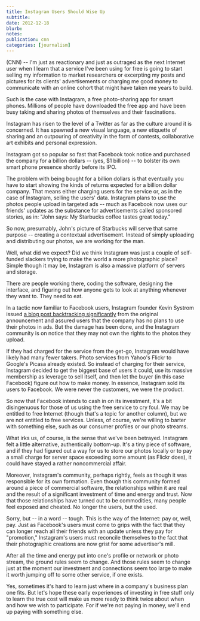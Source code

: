 ```yaml
---
title: Instagram Users Should Wise Up
subtitle: 
date: 2012-12-18
blurb: 
notes: 
publication: cnn
categories: [journalism]
---
```


(CNN) -- I'm just as reactionary and just as outraged as the next Internet user when I learn that a service I've been using for free is going to start selling my information to market researchers or excerpting my posts and pictures for its clients' advertisements or charging me good money to communicate with an online cohort that might have taken me years to build.

Such is the case with Instagram, a free photo-sharing app for smart phones. Millions of people have downloaded the free app and have been busy taking and sharing photos of themselves and their fascinations.

Instagram has risen to the level of a Twitter as far as the culture around it is concerned. It has spawned a new visual language, a new etiquette of sharing and an outpouring of creativity in the form of contests, collaborative art exhibits and personal expression.

Instagram got so popular so fast that Facebook took notice and purchased the company for a billion dollars -- (yes, $1 billion) -- to bolster its own smart phone presence shortly before its IPO.

The problem with being bought for a billion dollars is that eventually you have to start showing the kinds of returns expected for a billion dollar company. That means either charging users for the service or, as in the case of Instagram, selling the users' data. Instagram plans to use the photos people upload in targeted ads -- much as Facebook now uses our friends' updates as the substance for advertisements called sponsored stories, as in: "John says: My Starbucks coffee tastes great today."

So now, presumably, John's picture of Starbucks will serve that same purpose -- creating a contextual advertisement. Instead of simply uploading and distributing our photos, we are working for the man.

  

Well, what did we expect? Did we think Instagram was just a couple of self-funded slackers trying to make the world a more photographic place? Simple though it may be, Instagram is also a massive platform of servers and storage.

There are people working there, coding the software, designing the interface, and figuring out how anyone gets to look at anything whenever they want to. They need to eat.

In a tactic now familiar to Facebook users, Instagram founder Kevin Systrom issued [a blog post backtracking significantly](http://www.cnn.com/2012/12/18/tech/social-media/instagram-terms-users/index.html) from the original announcement and assured users that the company has no plans to use their photos in ads. But the damage has been done, and the Instagram community is on notice that they may not own the rights to the photos they upload.

If they had charged for the service from the get-go, Instagram would have likely had many fewer takers. Photo services from Yahoo's Flickr to Google's Picasa already existed. So instead of charging for their service, Instagram decided to get the biggest base of users it could, use its massive membership as leverage to sell itself, and then let the buyer (in this case Facebook) figure out how to make money. In essence, Instagram sold its users to Facebook. We were never the customers, we were the product.

So now that Facebook intends to cash in on its investment, it's a bit disingenuous for those of us using the free service to cry foul. We may be entitled to free Internet (though that's a topic for another column), but we are not entitled to free services. Unless, of course, we're willing to barter with something else, such as our consumer profiles or our photo streams.

What irks us, of course, is the sense that we've been betrayed. Instagram felt a little alternative, authentically bottom-up. It's a tiny piece of software, and if they had figured out a way for us to store our photos locally or to pay a small charge for server space exceeding some amount (as Flickr does), it could have stayed a rather noncommercial affair.

Moreover, Instagram's community, perhaps rightly, feels as though it was responsible for its own formation. Even though this community formed around a piece of commercial software, the relationships within it are real and the result of a significant investment of time and energy and trust. Now that those relationships have turned out to be commodities, many people feel exposed and cheated. No longer the users, but the used.

Sorry, but -- in a word -- tough. This is the way of the Internet: pay or, well, pay. Just as Facebook's users must come to grips with the fact that they can longer reach all their friends with an update unless they pay for "promotion," Instagram's users must reconcile themselves to the fact that their photographic creations are now grist for some advertiser's mill.

After all the time and energy put into one's profile or network or photo stream, the ground rules seem to change. And those rules seem to change just at the moment our investment and connections seem too large to make it worth jumping off to some other service, if one exists.

Yes, sometimes it's hard to learn just where in a company's business plan one fits. But let's hope these early experiences of investing in free stuff only to learn the true cost will make us more ready to think twice about when and how we wish to participate. For if we're not paying in money, we'll end up paying with something else.
